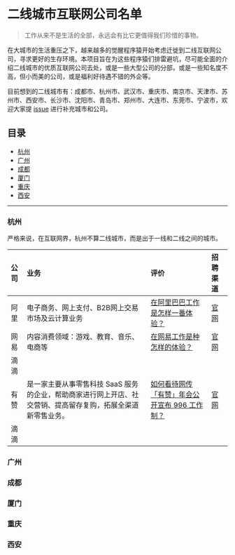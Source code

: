 # 二线城市互联网公司名单

> 工作从来不是生活的全部，永远会有比它更值得我们珍惜的事物。

在大城市的生活重压之下，越来越多的觉醒程序猿开始考虑迁徙到二线互联网公司，寻求更好的生存环境。本项目旨在为这些程序猿们排雷避坑，尽可能全面的介绍二线城市的优质互联网公司去处，或是一些大型公司的分部，或是一些知名度不高，但小而美的公司，或是福利好待遇不错的外企等。

目前想到的二线城市有：成都市、杭州市、武汉市、重庆市、南京市、天津市、苏州市、西安市、长沙市、沈阳市、青岛市、郑州市、大连市、东莞市、宁波市，欢迎大家提 [issue](https://github.com/Dikea/awesome-company/issues) 进行补充城市和公司。

## 目录

* [杭州](#杭州)
* [广州](#广州)
* [成都](#成都)
* [厦门](#厦门)
* [重庆](#重庆)
* [西安](#西安)

---

###  杭州

严格来说，在互联网界，杭州不算二线城市，而是出于一线和二线之间的城市。

| 公司 |                             业务                             |                             评价                             | 招聘渠道                                                    |
| :--- | :---------------------------------------------------------- | :---------------------------------------------------------- | :----------------------------------------------------------- |
| 阿里 |       电子商务、网上支付、B2B网上交易市场及云计算业务        | [在阿里巴巴工作是怎样一番体验？](https://www.zhihu.com/question/22394450/answer/1404237834) | [官网](https://talent.alibaba.com/)                         |
| 网易 |            内容消费领域：游戏、教育、音乐、电商等            | [在网易工作是种怎样的体验？](https://www.zhihu.com/question/24781178/answer/285370525) | [官网](https://hr.163.com/)                                 |
| 滴滴 |                                                              |                                                              |                                                             |
| 有赞 | 是一家主要从事零售科技 SaaS 服务的企业，帮助商家进行网上开店、社交营销、提高留存复购，拓展全渠道新零售业务。 | [如何看待网传「有赞」年会公开宣布 996 工作制？](https://www.zhihu.com/question/309428750/answer/581050437) | [官网](http://campus.youzan.com/campus_apply/youzan/3749#/) |
| 滴滴 |                                                              |                                                              |                                                             |



### 广州





### 成都



### 厦门



### 重庆



### 西安







